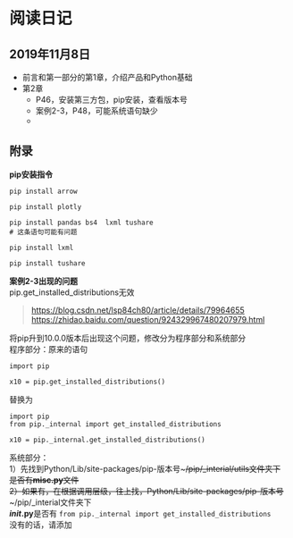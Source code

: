 # 阅读日记
## 2019年11月8日
+ 前言和第一部分的第1章，介绍产品和Python基础
+ 第2章
  + P46，安装第三方包，pip安装，查看版本号
  + 案例2-3，P48，可能系统语句缺少
  + 
## 附录  
**pip安装指令**
```
pip install arrow

pip install plotly

pip install pandas bs4  lxml tushare
# 这条语句可能有问题

pip install lxml

pip install tushare
```
**案例2-3出现的问题**  
pip.get_installed_distributions无效
>https://blog.csdn.net/lsp84ch80/article/details/79964655  
>https://zhidao.baidu.com/question/924329967480207979.html

将pip升到10.0.0版本后出现这个问题，修改分为程序部分和系统部分  
程序部分：原来的语句
```
import pip

x10 = pip.get_installed_distributions()
```
替换为
```
import pip
from pip._internal import get_installed_distributions

x10 = pip._internal.get_installed_distributions()
```
系统部分：  
1）先找到Python/Lib/site-packages/pip-版本号~~~/pip/_interial/utils文件夹下  
是否有**misc.py**文件  
2）如果有，在根据调用层级，往上找，Python/Lib/site-packages/pip-版本号~~~/pip/_interial文件夹下  
**_init_.py**是否有 `from pip._internal import get_installed_distributions`  
没有的话，请添加
